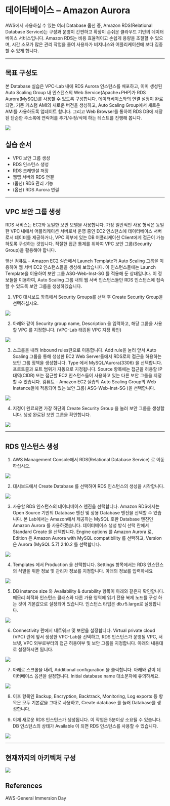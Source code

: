 # 데이터베이스 – Amazon Aurora
AWS에서 사용하실 수 있는 여러 Database 옵션 중, Amazon RDS(Relational Database Service)는 구성과 운영이 간편하고 확장이 손쉬운 클라우드 기반의 데이터베이스 서비스입니다. Amazon RDS는 비용 효율적이고 손쉽게 용량을 조절할 수 있으며, 시간 소모가 많은 관리 작업을 줄여 사용자가 비지니스와 어플리케이션에 보다 집중할 수 있게 합니다.

--------------------------------
## 목표 구성도

본 Database 실습은 VPC-Lab 내에 RDS Aurora 인스턴스를 배포하고, 이미 생성된 Auto Scaling Group 내 인스턴스의 Web Service(Apache+PHP)가 RDS Aurora(MySQL)를 사용할 수 있도록 구성합니다. 데이터베이스와의 연결 설정이 완료되면, 기존 커스텀 AMI의 새로운 버전을 생성하고, Auto Scaling Group에서 새로운 AMI를 사용하도록 업데이트 합니다. 그리고 Web Browser를 통하여 RDS DB에 저장된 단순한 주소록에 연락처를 추가/수정/삭제 하는 테스트를 진행해 봅니다.

![](../img/aws/immersion/gid-rds-01.svg)

## 실습 순서
* VPC 보안 그룹 생성
* RDS 인스턴스 생성
* RDS 크레덴셜 저장
* 웹앱 서버와 RDS 연결
* (옵션) RDS 관리 기능
* (옵션) RDS Aurora 연결

-------------------------------------

## VPC 보안 그룹 생성

RDS 서비스는 EC2와 동일한 보안 모델을 사용합니다. 가장 일반적인 사용 형식은 동일한 VPC 내에서 어플리케이션 서버로서 운영 중인 EC2 인스턴스에 데이터베이스 서버로서 데이터를 제공하거나, VPC 외부에 있는 DB 어플리케이션 Client에게 접근이 가능하도록 구성하는 것입니다. 적절한 접근 통제를 위하여 VPC 보안 그룹(Security Group)을 활용해야 합니다.

앞선 컴퓨트 – Amazon EC2 실습에서 Launch Template과 Auto Scaling 그룹을 이용하여 웹 서버 EC2 인스턴스들을 생성해 보았습니다. 이 인스턴스들에는 Launch Template을 이용하여 보안 그룹 ASG-Web-Inst-SG 를 적용해 둔 상태입니다. 이 정보들을 이용하여, Auto Scaling 그룹 내의 웹 서버 인스턴스들만 RDS 인스턴스에 접속할 수 있도록 보안 그룹을 생성하겠습니다.

1. VPC 대시보드  좌측에서 Security Groups를 선택 후 Create Security Group을 선택하십시오.

![](../img/aws/immersion/gid-rds-02.png)

2. 아래와 같이 Security group name, Description 을 입력하고, 해당 그룹을 사용할 VPC 를 지정합니다. (VPC-Lab 태깅된 VPC 지정 확인)

![](../img/aws/immersion/gid-rds-03.png)

3. 스크롤을 내려 Inbound rules란으로 이동합니다. Add rule을 눌러 앞서 Auto Scaling 그룹을 통해 생성한 EC2 Web Server들에서 RDS로의 접근을 허용하는 보안 그룹 정책을 생성합니다. Type 에서 MySQL/Aurora(3306) 을 선택합니다. 프로토콜과 포트 범위가 자동으로 지정됩니다. Source 항목에는 접근을 허용할 IP 대역(CIDR) 또는 접근할 EC2 인스턴스들이 사용하고 있는 다른 보안 그룹을 지정할 수 있습니다. 컴퓨트 – Amazon EC2 실습의 Auto Scaling Group의 Web Instance들에 적용되어 있는 보안 그룹( ASG-Web-Inst-SG )을 선택합니다.

![](../img/aws/immersion/gid-rds-04.png)

4. 지정이 완료되면 가장 하단의 Create Security Group 을 눌러 보안 그룹을 생성합니다. 생성 완료된 보안 그룹을 확인합니다.

![](../img/aws/immersion/gid-rds-05.png)

-------------------------------------

## RDS 인스턴스 생성

1. AWS Management Console에서 RDS(Relational Database Service) 로 이동하십시오.

![](../img/aws/immersion/gid-rds-06.png)

2. 대시보드에서 Create Database 를 선택하여 RDS 인스턴스의 생성을 시작합니다.

![](../img/aws/immersion/gid-rds-07.png)

3. 사용할 RDS 인스턴스의 데이터베이스 엔진을 선택합니다. Amazon RDS에서는 Open Source 기반의 Database 엔진 및 상용 Database 엔진을 선택할 수 있습니다. 본 Lab에서는 Amazon에서 제공하는 MySQL 호환 Database 엔진인 Amazon Aurora 를 사용하겠습니다. 데이터베이스 생성 방식 선택 란에서 Standard Create 을 선택합니다. Engine options 를 Amazon Aurora 로, Edition 은 Amazon Aurora with MySQL compatibility 를 선택하고, Version 은 Aurora (MySQL 5.7) 2.10.2 를 선택합니다.

![](../img/aws/immersion/gid-rds-07.png)

4. Templates 에서 Production 을 선택합니다. Settings 항목에서는 RDS 인스턴스의 식별을 위한 정보 및 관리자 정보를 지정합니다. 아래의 정보를 입력하세요

![](../img/aws/immersion/gid-rds-09.png)

5. DB instance size 와 Availability & durability 항목이 아래와 같은지 확인합니다. 메모리 최적화 인스턴스 클래스와 다른 가용 영역에 읽기 전용 복제 노드를 구성 하는 것이 기본값으로 설정되어 있습니다. 인스턴스 타입은 db.r5.large로 설정합니다.

![](../img/aws/immersion/gid-rds-10.png)

6. Connectivity 란에서 네트워크 및 보안을 설정합니다. Virtual private cloud (VPC) 란에 앞서 생성한 VPC-Lab을 선택하고, RDS 인스턴스가 운영될 VPC, 서브넷, VPC 외부로부터의 접근 허용여부 및 보안 그룹을 지정합니다. 아래의 내용대로 설정하시면 됩니다.

![](../img/aws/immersion/gid-rds-11.png)

7. 아래로 스크롤을 내려, Additional configuration 을 클릭합니다. 아래와 같이 데이터베이스 옵션을 설정합니다. Initial database name 대소문자에 유의하세요. 

![](../img/aws/immersion/gid-rds-12.png)

8. 이후 항목인 Backup, Encryption, Backtrack, Monitoring, Log exports 등 항목은 모두 기본값을 그대로 사용하고, Create database 를 눌러 Database를 생성합니다.

9. 이제 새로운 RDS 인스턴스가 생성됩니다. 이 작업은 5분이상 소요될 수 있습니다. DB 인스턴스의 상태가 Available 이 되면 RDS 인스턴스를 사용할 수 있습니다.

![](../img/aws/immersion/gid-rds-13.png)

----------------------------------
## 현재까지의 아키텍처 구성

![](../img/aws/immersion/gid-rds-100-1.svg)



## References
AWS-General Immersion Day